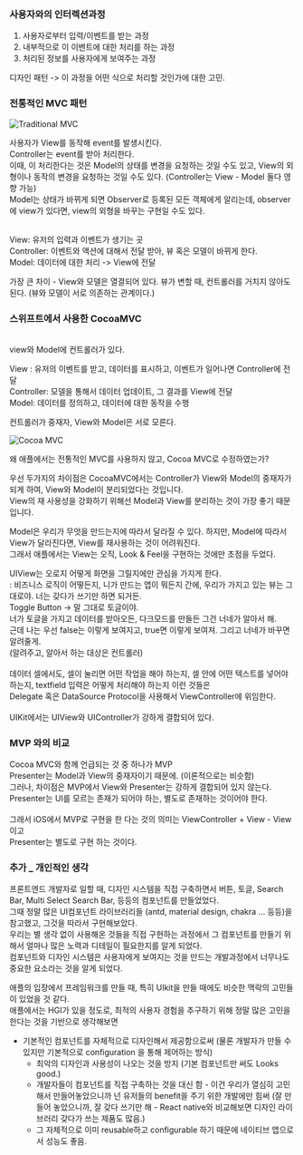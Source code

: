 


### 사용자와의 인터렉션과정
1. 사용자로부터 입력/이벤트를 받는 과정
2. 내부적으로 이 이벤트에 대한 처리를 하는 과정
3. 처리된 정보를 사용자에게 보여주는 과정

디자인 패턴 -> 이 과정을 어떤 식으로 처리할 것인가에 대한 고민.

### 전통적인 MVC 패턴


![Traditional MVC](https://developer.apple.com/library/archive/documentation/General/Conceptual/CocoaEncyclopedia/Art/traditional_mvc.gif
)

사용자가 View를 동작해 event를 발생시킨다.<br>
Controller는 event를 받아 처리한다.<br>
이때, 이 처리한다는 것은 Model의 상태를 변경을 요청하는 것일 수도 있고, View의 외형이나 동작의 변경을 요청하는 것일 수도 있다. (Controller는 View - Model 둘다 영향 가능)<br>
Model는 상태가 바뀌게 되면 Observer로 등록된 모든 객체에게 알리는데, observer에 view가 있다면, view의 외형을 바꾸는 구현일 수도 있다.<br><br>


View: 유저의 입력과 이벤트가 생기는 곳<br>
Controller: 이벤트와 액션에 대해서 전달 받아, 뷰 혹은 모델이 바뀌게 한다.<br>
Model: 데이터에 대한 처리 -> View에 전달<br>

가장 큰 차이 - View와 모델은 열결되어 있다.
뷰가 변할 때, 컨트롤러를 거치지 않아도 된다. (뷰와 모델이 서로 의존하는 관계이다.)

### 스위프트에서 사용한 CocoaMVC

<br>
view와 Model에 컨트롤러가 있다.

View : 유저의 이벤트를 받고, 데이터를 표시하고, 이벤트가 일어나면 Controller에 전달 <br>
Controller: 모델을 통해서 데이터 업데이트, 그 결과를 View에 전달 <br>
Model: 데이터를 정의하고, 데이터에 대한 동작을 수행

컨트롤러가 중재자, View와 Model은 서로 모른다.

![Cocoa MVC](https://developer.apple.com/library/archive/documentation/General/Conceptual/CocoaEncyclopedia/Art/cocoa_mvc.gif)


왜 애플에서는 전통적인 MVC를 사용하지 않고, Cocoa MVC로 수정하였는가?

우선 두가지의 차이점은 CocoaMVC에서는 Controller가 View와 Model의 중재자가 되게 하여, View와 Model이 분리되었다는 것입니다.<br>
View의 재 사용성을 강화하기 위해선 Model과 View를 분리하는 것이 가장 좋기 때문입니다.

Model은 우리가 무엇을 만드는지에 따라서 달라질 수 있다. 하지만, Model에 따라서 View가 달라진다면, View를 재사용하는 것이 어려워진다.<br>
그래서 애플에서는 View는 오직, Look & Feel을 구현하는 것에만 초점을 두었다.


UIView는 오로지 어떻게 화면을 그릴지에만 관심을 가지게 한다.<br>
: 비즈니스 로직이 어떻든지, 니가 만드는 앱이 뭐든지 간에, 우리가 가지고 있는 뷰는 그대로야. 너는 갖다가 쓰기만 하면 되거든.<br>
Toggle Button -> 말 그대로 토글이야.<br>
너가 토글을 가지고 데이터를 받아오든, 다크모드를 만들든 그건 너네가 알아서 해. <br>
근데 나는 우선 false는 이렇게 보여지고, true면 이렇게 보여져. 그리고 너네가 바꾸면 알려줄게.<br>
(알려주고, 알아서 하는 대상은 컨트롤러)<br>
<br>
데이터 셀에서도, 셀이 눌리면 어떤 작업을 해야 하는지, 셀 안에 어떤 텍스트를 넣어야 하는지, textfield 입력은 어떻게 처리해야 하는지 이런 것들은<br>
Delegate 혹은 DataSource Protocol을 사용해서 ViewController에 위임한다.<br>
<br>
UIKit에서는 UIView와 UIController가 강하게 결합되어 있다. <br>


###  MVP 와의 비교
Cocoa MVC와 함께 언급되는 것 중 하나가 MVP <br>
Presenter는 Model과 View의 중재자이기 때문에. (이론적으로는 비슷함)<br>
그러나, 차이점은 MVP에서 View와 Presenter는 강하게 결합되어 있지 않는다.<br>
Presenter는 UI를 모르는 존재가 되어야 하는, 별도로 존재하는 것이어야 한다.<br>
<br>
그래서 iOS에서 MVP로 구현을 한 다는 것의 의미는 ViewController + View - View이고<br>
Presenter는 별도로 구현 하는 것이다.


### 추가 _ 개인적인 생각
프론트엔드 개발자로 일할 때, 디자인 시스템을 직접 구축하면서 버튼, 토글, Search Bar, Multi Select Search Bar, 등등의 컴포넌트를 만들었었다.<br>
그때 정말 많은 UI컴포넌트 라이브러리들 (antd, material design, chakra ... 등등)을 참고했고, 그것을 따라서 구현해보았다.<br>
우리는 별 생각 없이 사용해온 것들을 직접 구현하는 과정에서 그 컴포넌트를 만들기 위해서 얼마나 많은 노력과 디테일이 필요한지를 알게 되었다. <br>
컴포넌트와 디자인 시스템은 사용자에게 보여지는 것을 만드는 개발과정에서 너무나도 중요한 요소라는 것을 알게 되었다.<br>

애플의 입장에서 프레임워크를 만들 때, 특히 UIkit을 만들 때에도 비슷한 맥락의 고민들이 있었을 것 같다.<br>
애플에서는 HGI가 있을 정도로, 최적의 사용자 경험을 추구하기 위해 정말 많은 고민을 한다는 것을 기반으로 생각해보면<br>

- 기본적인 컴포넌트를 자체적으로 디자인해서 제공함으로써 (물론 개발자가 만들 수 있지만 기본적으로 configuration 을 통해 제어하는 방식)
    - 최악의 디자인과 사용성이 나오는 것을 방지 (기본 컴포넌트만 써도 Looks good.)
    - 개발자들이 컴포넌트를 직접 구축하는 것을 대신 함 - 이건 우리가 열심히 고민해서 만들어놓았으니까 넌 유저들의 benefit을 주기 위한 개발에만 힘써
    (잘 만들어 놓았으니까, 잘 갖다 쓰기만 해 - React native와 비교해보면 디자인 라이브러리 갖다가 쓰는 제품도 많음.)
    - 그 자체적으로 이미 reusable하고 configurable 하기 때문에 네이티브 앱으로서 성능도 좋음.
